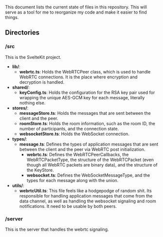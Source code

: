 This document lists the current state of files in this repository. This will serve as a tool for me to reorganize my code and make it easier to find things.

## Directories

### /src

This is the SvelteKit project.

- **lib/**:
  - **webrtc.ts**: Holds the WebRTCPeer class, which is used to handle WebRTC connections. It is the place where encryption and decryption is handled.
- **shared/**:
  - **keyConfig.ts**: Holds the configuration for the RSA key pair used for wrapping the unique AES-GCM key for each
    message, literally nothing else.
- **stores/**:
  - **messageStore.ts**: Holds the messages that are sent between the client and the peer.
  - **roomStore.ts**: Holds the room information, such as the room ID, the number of participants, and the connection state.
  - **websocketStore.ts**: Holds the WebSocket connection. 
- **types/**:
  - **message.ts**: Defines the types of application messages that are sent between the client and the peer via WebRTC
    post initialization.
    - **webrtc.ts**: Defines the WebRTCPeerCallbacks, the WebRTCPacketType, the structure of the WebRTCPacket (even
      though all WebRTC packets are binary data), and the structure of the KeyStore.
    - **websocket.ts**: Defines the WebSocketMessageType, and the types for each message along with the union.
- **utils/**:
  - **webrtcUtil.ts**: This file feels like a hodgepodge of random shit. Its responsible for handling application messages that come from the
    data channel, as well as handling the websocket signaling and room notifications. It need to be usable by both peers.

### /server

This is the server that handles the webrtc signaling.